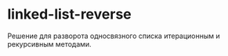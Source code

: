 # linked-list-reverse
Решение для разворота односвязного списка итерационным и рекурсивным методами.
